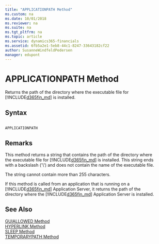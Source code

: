 ```yaml
---
title: "APPLICATIONPATH Method"
ms.custom: na
ms.date: 10/01/2018
ms.reviewer: na
ms.suite: na
ms.tgt_pltfrm: na
ms.topic: article
ms.service: dynamics365-financials
ms.assetid: 6fb5a2e1-5eb8-44c1-8247-33643182cf22
author: SusanneWindfeldPedersen
manager: edupont
---
```


 

# APPLICATIONPATH Method
Returns the path of the directory where the executable file for [!INCLUDE[d365fin_md](../includes/d365fin_md.md)] is installed.  

## Syntax  

```  

APPLICATIONPATH  
```  

## Remarks  
 This method returns a string that contains the path of the directory where the executable file for [!INCLUDE[d365fin_md](../includes/d365fin_md.md)] is installed. This string ends with a backslash \('\\'\) and does not contain the name of the executable file.  

 The string cannot contain more than 255 characters.  

 If this method is called from an application that is running on a [!INCLUDE[d365fin_md](../includes/d365fin_md.md)] Application Server, it returns the path of the directory where the [!INCLUDE[d365fin_md](../includes/d365fin_md.md)] Application Server is installed.  

## See Also  
 [GUIALLOWED Method](devenv-GUIALLOWED-Method.md)   
 [HYPERLINK Method](devenv-HYPERLINK-Method.md)   
 [SLEEP Method](devenv-SLEEP-Method.md)   
 [TEMPORARYPATH Method](devenv-TEMPORARYPATH-Method.md)

